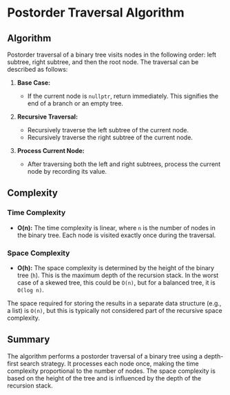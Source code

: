# Postorder Traversal Algorithm

## Algorithm

Postorder traversal of a binary tree visits nodes in the following order: left subtree, right subtree, and then the root node. The traversal can be described as follows:

1. **Base Case:**
   - If the current node is `nullptr`, return immediately. This signifies the end of a branch or an empty tree.

2. **Recursive Traversal:**
   - Recursively traverse the left subtree of the current node.
   - Recursively traverse the right subtree of the current node.

3. **Process Current Node:**
   - After traversing both the left and right subtrees, process the current node by recording its value.

## Complexity

### Time Complexity

- **O(n):** The time complexity is linear, where `n` is the number of nodes in the binary tree. Each node is visited exactly once during the traversal.

### Space Complexity

- **O(h):** The space complexity is determined by the height of the binary tree (`h`). This is the maximum depth of the recursion stack. In the worst case of a skewed tree, this could be `O(n)`, but for a balanced tree, it is `O(log n)`.

The space required for storing the results in a separate data structure (e.g., a list) is `O(n)`, but this is typically not considered part of the recursive space complexity.

## Summary

The algorithm performs a postorder traversal of a binary tree using a depth-first search strategy. It processes each node once, making the time complexity proportional to the number of nodes. The space complexity is based on the height of the tree and is influenced by the depth of the recursion stack.
